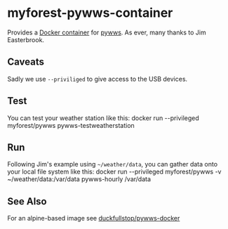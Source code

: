# myforest-pywws-container

Provides a [Docker container](https://hub.docker.com/r/myforest/pywws/) for [pywws](https://github.com/jim-easterbrook/pywws). As ever, many thanks to Jim Easterbrook.
## Caveats
Sadly we use `--priviliged` to give access to the USB devices.
## Test
You can test your weather station like this:
    docker run --privileged myforest/pywws pywws-testweatherstation
## Run
Following Jim's example using `~/weather/data`, you can gather data onto your local file system like this:
    docker run --privileged myforest/pywws -v ~/weather/data:/var/data pywws-hourly /var/data
## See Also
For an alpine-based image see [duckfullstop/pywws-docker](https://hub.docker.com/r/duckfullstop/pywws-docker/)
